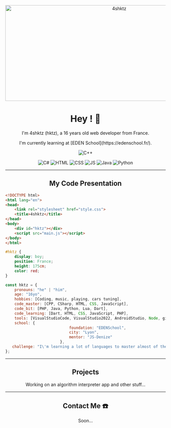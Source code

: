<p align="center">
  <img src="https://socialify.git.ci/4shktz/4shktz/image?font=Source%20Code%20Pro&forks=1&issues=1&language=1&name=1&owner=1&pattern=Plus&pulls=1&stargazers=1&theme=Dark" alt="4shktz" width="700" height="300" />
</p>

<h1 align="center">Hey ! 👋</h1>

<p align="center">
  I'm 4shktz (hktz), a 16 years old web developer from France.
</p>

<p align="center">
  I'm currently learning at [EDEN School](https://edenschool.fr/).
</p>

<div align="center">
  <img alt="C++" src="https://img.shields.io/badge/c++-000000.svg?style=for-the-badge&logo=c%2B%2B&logoColor=005494"></a>
  
  <img alt="C#" src="https://img.shields.io/badge/c%23-000000.svg?style=for-the-badge&logo=c-sharp&logoColor=239120"></a> 
  <img alt="HTML" src="https://img.shields.io/badge/HTML-239120?style=for-the-badge&logo=html5&logoColor=white"></a>
  <img alt="CSS" src="https://img.shields.io/badge/CSS-239120?&style=for-the-badge&logo=css3&logoColor=white"></a>
  <img alt="JS" src="https://img.shields.io/badge/JavaScript-0bcf4c?style=for-the-badge&logo=java&logoColor=white"></a>
  <img alt="Java" src="https://img.shields.io/badge/Java-ED8B00?style=for-the-badge&logo=java&logoColor=white"></a>
  <img alt="Python" src="https://img.shields.io/badge/python-000000?style=for-the-badge&logo=python&logoColor=f2c83f"></a>  
</div>

<hr>

<h2 align="center">My Code Presentation</h2>

```html
<!DOCTYPE html>
<html lang="en">
<head>
    <link rel="stylesheet" href="style.css">
    <title>4shktz</title>
</head>
<body>
    <div id="hktz"></div>
    <script src="main.js"></script>
</body>
</html>
```

```css
#hktz {
    display: boy; 
    position: France; 
    height: 175cm;  
    color: red;
}
```

```js
const hktz = {
    pronouns: "he" | "him",
    age: "16yo",
    hobbies: [Coding, music, playing, cars tuning],
    code_master: [CPP, CSharp, HTML, CSS, JavaScript],
    code_bit: [PHP, Java, Python, Lua, Dart],
    code_learning: [Dart, HTML, CSS, JavaScript, PHP],
    tools: [VisualStudioCode, VisualStudio2022, AndroidStudio, Node, git, IntellijIDEA],
    school: {
                            foundation: "EDENSchool",
                            city: "Lyon",
                            mentor: "JS-Denize"
                        },
   challenge: "I\'m learning a lot of languages to master almost of them."
};
```

<hr>

<h2 align="center">Projects</h2> 

<p align="center">
  Working on an algorithm interpreter app and other stuff...
</p>

<hr>

<h2 align="center">Contact Me ☎️</h2> 

<p align="center">
  Soon...
</p>
